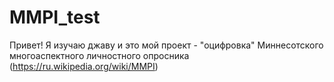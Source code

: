 # MMPI_test
Привет! Я изучаю джаву и это мой проект - "оцифровка" Миннесотского многоаспектного личностного опросника 
(https://ru.wikipedia.org/wiki/MMPI)
